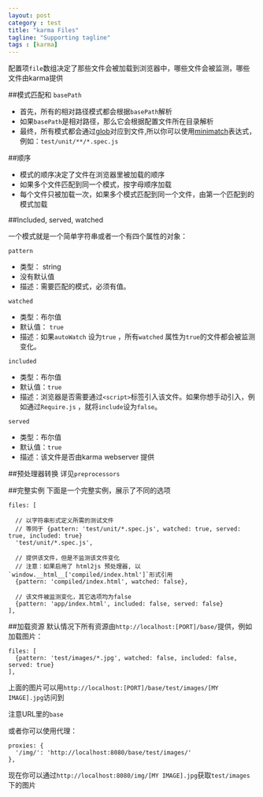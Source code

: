 ```yaml
---
layout: post
category : test
title: "karma Files"
tagline: "Supporting tagline"
tags : [karma]
---
```


配置项`file`数组决定了那些文件会被加载到浏览器中，哪些文件会被监测，哪些文件由karma提供

##模式匹配和 `basePath`

- 首先，所有的相对路径模式都会根据`basePath`解析
- 如果`basePath`是相对路径，那么它会根据配置文件所在目录解析
- 最终，所有模式都会通过[glob](https://github.com/isaacs/node-glob)对应到文件,所以你可以使用[minimatch](https://github.com/isaacs/minimatch)表达式，例如：`test/unit/**/*.spec.js`


##顺序

- 模式的顺序决定了文件在浏览器里被加载的顺序
- 如果多个文件匹配到同一个模式，按字母顺序加载
- 每个文件只被加载一次，如果多个模式匹配到同一个文件，由第一个匹配到的模式加载

##Included, served, watched

一个模式就是一个简单字符串或者一个有四个属性的对象：

`pattern`

- 类型： string
- 没有默认值
- 描述：需要匹配的模式，必须有值。

`watched`

- 类型：布尔值
- 默认值： `true`
- 描述：如果`autoWatch` 设为`true` ，所有`watched` 属性为`true`的文件都会被监测变化。

`included`

- 类型：布尔值
- 默认值：`true`
- 描述：浏览器是否需要通过`<script>`标签引入该文件。如果你想手动引入，例如通过`Require.js` ，就将`include`设为`false`。

`served`

- 类型：布尔值
- 默认值：`true`
- 描述：该文件是否由karma webserver 提供

##预处理器转换
详见`preprocessors`

##完整实例
下面是一个完整实例，展示了不同的选项

    files: [
    
      // 以字符串形式定义所需的测试文件
      // 等同于 {pattern: 'test/unit/*.spec.js', watched: true, served: true, included: true}
      'test/unit/*.spec.js',
    
      // 提供该文件，但是不监测该文件变化
      // 注意：如果启用了 html2js 预处理器, 以 `window.__html__['compiled/index.html']`形式引用
      {pattern: 'compiled/index.html', watched: false},
    
      // 该文件被监测变化，其它选项均为false
      {pattern: 'app/index.html', included: false, served: false}
    ],

##加载资源
默认情况下所有资源由`http://localhost:[PORT]/base/`提供，例如加载图片：

    files: [
      {pattern: 'test/images/*.jpg', watched: false, included: false, served: true}
    ],

上面的图片可以用`http://localhost:[PORT]/base/test/images/[MY IMAGE].jpg`访问到

注意URL里的`base`

或者你可以使用代理：

    proxies: {
      '/img/': 'http://localhost:8080/base/test/images/'
    },
    
现在你可以通过`http://localhost:8080/img/[MY IMAGE].jpg`获取`test/images`下的图片